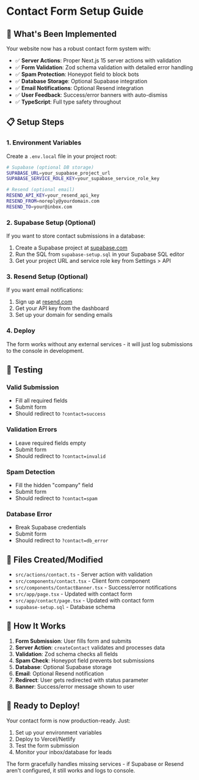 # Contact Form Setup Guide

## 🚀 What's Been Implemented

Your website now has a robust contact form system with:

- ✅ **Server Actions**: Proper Next.js 15 server actions with validation
- ✅ **Form Validation**: Zod schema validation with detailed error handling
- ✅ **Spam Protection**: Honeypot field to block bots
- ✅ **Database Storage**: Optional Supabase integration
- ✅ **Email Notifications**: Optional Resend integration
- ✅ **User Feedback**: Success/error banners with auto-dismiss
- ✅ **TypeScript**: Full type safety throughout

## 📋 Setup Steps

### 1. Environment Variables

Create a `.env.local` file in your project root:

```bash
# Supabase (optional DB storage)
SUPABASE_URL=your_supabase_project_url
SUPABASE_SERVICE_ROLE_KEY=your_supabase_service_role_key

# Resend (optional email)
RESEND_API_KEY=your_resend_api_key
RESEND_FROM=noreply@yourdomain.com
RESEND_TO=your@inbox.com
```

### 2. Supabase Setup (Optional)

If you want to store contact submissions in a database:

1. Create a Supabase project at [supabase.com](https://supabase.com)
2. Run the SQL from `supabase-setup.sql` in your Supabase SQL editor
3. Get your project URL and service role key from Settings > API

### 3. Resend Setup (Optional)

If you want email notifications:

1. Sign up at [resend.com](https://resend.com)
2. Get your API key from the dashboard
3. Set up your domain for sending emails

### 4. Deploy

The form works without any external services - it will just log submissions to the console in development.

## 🧪 Testing

### Valid Submission
- Fill all required fields
- Submit form
- Should redirect to `?contact=success`

### Validation Errors
- Leave required fields empty
- Submit form
- Should redirect to `?contact=invalid`

### Spam Detection
- Fill the hidden "company" field
- Submit form
- Should redirect to `?contact=spam`

### Database Error
- Break Supabase credentials
- Submit form
- Should redirect to `?contact=db_error`

## 📁 Files Created/Modified

- `src/actions/contact.ts` - Server action with validation
- `src/components/contact.tsx` - Client form component
- `src/components/ContactBanner.tsx` - Success/error notifications
- `src/app/page.tsx` - Updated with contact form
- `src/app/contact/page.tsx` - Updated with contact form
- `supabase-setup.sql` - Database schema

## 🔧 How It Works

1. **Form Submission**: User fills form and submits
2. **Server Action**: `createContact` validates and processes data
3. **Validation**: Zod schema checks all fields
4. **Spam Check**: Honeypot field prevents bot submissions
5. **Database**: Optional Supabase storage
6. **Email**: Optional Resend notification
7. **Redirect**: User gets redirected with status parameter
8. **Banner**: Success/error message shown to user

## 🚀 Ready to Deploy!

Your contact form is now production-ready. Just:

1. Set up your environment variables
2. Deploy to Vercel/Netlify
3. Test the form submission
4. Monitor your inbox/database for leads

The form gracefully handles missing services - if Supabase or Resend aren't configured, it still works and logs to console.

